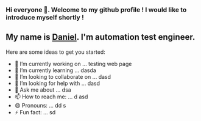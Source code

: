 ### Hi everyone 👋. Welcome to my github profile ! I would like to introduce myself shortly !

## My name is [Daniel](https://daniellepszy.github.io/Portfolio/). I'm automation test engineer.

Here are some ideas to get you started:



- 🔭 I’m currently working on ... testing web page
- 🌱 I’m currently learning ... dasda
- 👯 I’m looking to collaborate on ... dasd
- 🤔 I’m looking for help with ... dasd
- 💬 Ask me about ... dsa 
- 📫 How to reach me: ... d asd
- 😄 Pronouns: ... dd s
- ⚡ Fun fact: ... sd 

